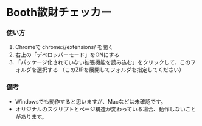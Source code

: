#  Booth散財チェッカー

###  使い方
1. Chromeで chrome://extensions/ を開く
2. 右上の「デベロッパーモード」をONにする
3. 「パッケージ化されていない拡張機能を読み込む」をクリックして、このフォルダを選択する
   （このZIPを展開してフォルダを指定してください）

### 備考
- Windowsでも動作すると思いますが、Macなどは未確認です。
- オリジナルのスクリプトとページ構造が変わっている場合、動作しないことがあります。
